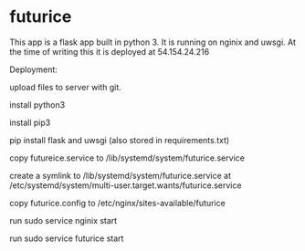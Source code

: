 # futurice
This app is a flask app built in python 3. It is running on nginix and uwsgi. At the time of writing this it is deployed at 54.154.24.216

Deployment:

  upload files to server with git.
  
  install python3
  
  install pip3
  
  pip install flask and uwsgi (also stored in requirements.txt)
  
  copy futureice.service to /lib/systemd/system/futurice.service
  
  create a symlink to /lib/systemd/system/futurice.service at /etc/systemd/system/multi-user.target.wants/futurice.service
  
  copy futurice.config to /etc/nginx/sites-available/futurice
  
  run sudo service nginix start
  
  run sudo service futurice start
